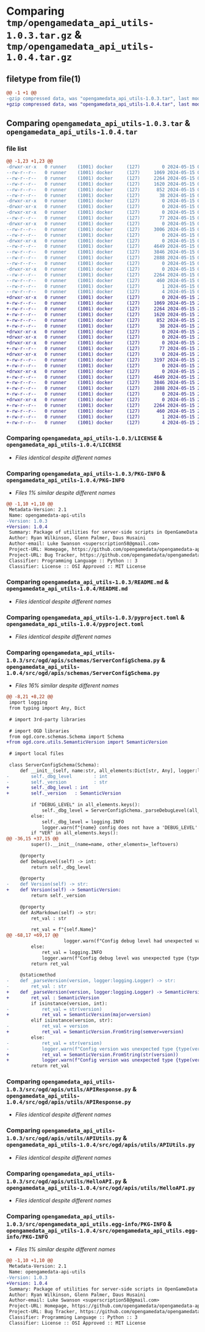 # Comparing `tmp/opengamedata_api_utils-1.0.3.tar.gz` & `tmp/opengamedata_api_utils-1.0.4.tar.gz`

## filetype from file(1)

```diff
@@ -1 +1 @@
-gzip compressed data, was "opengamedata_api_utils-1.0.3.tar", last modified: Wed May 15 00:13:03 2024, max compression
+gzip compressed data, was "opengamedata_api_utils-1.0.4.tar", last modified: Wed May 15 21:35:51 2024, max compression
```

## Comparing `opengamedata_api_utils-1.0.3.tar` & `opengamedata_api_utils-1.0.4.tar`

### file list

```diff
@@ -1,23 +1,23 @@
-drwxr-xr-x   0 runner    (1001) docker     (127)        0 2024-05-15 00:13:03.746476 opengamedata_api_utils-1.0.3/
--rw-r--r--   0 runner    (1001) docker     (127)     1069 2024-05-15 00:12:48.000000 opengamedata_api_utils-1.0.3/LICENSE
--rw-r--r--   0 runner    (1001) docker     (127)     2264 2024-05-15 00:13:03.746476 opengamedata_api_utils-1.0.3/PKG-INFO
--rw-r--r--   0 runner    (1001) docker     (127)     1620 2024-05-15 00:12:48.000000 opengamedata_api_utils-1.0.3/README.md
--rw-r--r--   0 runner    (1001) docker     (127)      852 2024-05-15 00:12:48.000000 opengamedata_api_utils-1.0.3/pyproject.toml
--rw-r--r--   0 runner    (1001) docker     (127)       38 2024-05-15 00:13:03.746476 opengamedata_api_utils-1.0.3/setup.cfg
-drwxr-xr-x   0 runner    (1001) docker     (127)        0 2024-05-15 00:13:03.742476 opengamedata_api_utils-1.0.3/src/
-drwxr-xr-x   0 runner    (1001) docker     (127)        0 2024-05-15 00:13:03.742476 opengamedata_api_utils-1.0.3/src/ogd/
-drwxr-xr-x   0 runner    (1001) docker     (127)        0 2024-05-15 00:13:03.742476 opengamedata_api_utils-1.0.3/src/ogd/apis/
--rw-r--r--   0 runner    (1001) docker     (127)       77 2024-05-15 00:12:48.000000 opengamedata_api_utils-1.0.3/src/ogd/apis/__init__.py
-drwxr-xr-x   0 runner    (1001) docker     (127)        0 2024-05-15 00:13:03.742476 opengamedata_api_utils-1.0.3/src/ogd/apis/schemas/
--rw-r--r--   0 runner    (1001) docker     (127)     3006 2024-05-15 00:12:48.000000 opengamedata_api_utils-1.0.3/src/ogd/apis/schemas/ServerConfigSchema.py
--rw-r--r--   0 runner    (1001) docker     (127)        0 2024-05-15 00:12:48.000000 opengamedata_api_utils-1.0.3/src/ogd/apis/schemas/__init__.py
-drwxr-xr-x   0 runner    (1001) docker     (127)        0 2024-05-15 00:13:03.746476 opengamedata_api_utils-1.0.3/src/ogd/apis/utils/
--rw-r--r--   0 runner    (1001) docker     (127)     4649 2024-05-15 00:12:48.000000 opengamedata_api_utils-1.0.3/src/ogd/apis/utils/APIResponse.py
--rw-r--r--   0 runner    (1001) docker     (127)     3846 2024-05-15 00:12:48.000000 opengamedata_api_utils-1.0.3/src/ogd/apis/utils/APIUtils.py
--rw-r--r--   0 runner    (1001) docker     (127)     2888 2024-05-15 00:12:48.000000 opengamedata_api_utils-1.0.3/src/ogd/apis/utils/HelloAPI.py
--rw-r--r--   0 runner    (1001) docker     (127)        0 2024-05-15 00:12:48.000000 opengamedata_api_utils-1.0.3/src/ogd/apis/utils/__init__.py
-drwxr-xr-x   0 runner    (1001) docker     (127)        0 2024-05-15 00:13:03.746476 opengamedata_api_utils-1.0.3/src/opengamedata_api_utils.egg-info/
--rw-r--r--   0 runner    (1001) docker     (127)     2264 2024-05-15 00:13:03.000000 opengamedata_api_utils-1.0.3/src/opengamedata_api_utils.egg-info/PKG-INFO
--rw-r--r--   0 runner    (1001) docker     (127)      460 2024-05-15 00:13:03.000000 opengamedata_api_utils-1.0.3/src/opengamedata_api_utils.egg-info/SOURCES.txt
--rw-r--r--   0 runner    (1001) docker     (127)        1 2024-05-15 00:13:03.000000 opengamedata_api_utils-1.0.3/src/opengamedata_api_utils.egg-info/dependency_links.txt
--rw-r--r--   0 runner    (1001) docker     (127)        4 2024-05-15 00:13:03.000000 opengamedata_api_utils-1.0.3/src/opengamedata_api_utils.egg-info/top_level.txt
+drwxr-xr-x   0 runner    (1001) docker     (127)        0 2024-05-15 21:35:51.473625 opengamedata_api_utils-1.0.4/
+-rw-r--r--   0 runner    (1001) docker     (127)     1069 2024-05-15 21:35:38.000000 opengamedata_api_utils-1.0.4/LICENSE
+-rw-r--r--   0 runner    (1001) docker     (127)     2264 2024-05-15 21:35:51.473625 opengamedata_api_utils-1.0.4/PKG-INFO
+-rw-r--r--   0 runner    (1001) docker     (127)     1620 2024-05-15 21:35:38.000000 opengamedata_api_utils-1.0.4/README.md
+-rw-r--r--   0 runner    (1001) docker     (127)      852 2024-05-15 21:35:38.000000 opengamedata_api_utils-1.0.4/pyproject.toml
+-rw-r--r--   0 runner    (1001) docker     (127)       38 2024-05-15 21:35:51.473625 opengamedata_api_utils-1.0.4/setup.cfg
+drwxr-xr-x   0 runner    (1001) docker     (127)        0 2024-05-15 21:35:51.469625 opengamedata_api_utils-1.0.4/src/
+drwxr-xr-x   0 runner    (1001) docker     (127)        0 2024-05-15 21:35:51.469625 opengamedata_api_utils-1.0.4/src/ogd/
+drwxr-xr-x   0 runner    (1001) docker     (127)        0 2024-05-15 21:35:51.469625 opengamedata_api_utils-1.0.4/src/ogd/apis/
+-rw-r--r--   0 runner    (1001) docker     (127)       77 2024-05-15 21:35:38.000000 opengamedata_api_utils-1.0.4/src/ogd/apis/__init__.py
+drwxr-xr-x   0 runner    (1001) docker     (127)        0 2024-05-15 21:35:51.469625 opengamedata_api_utils-1.0.4/src/ogd/apis/schemas/
+-rw-r--r--   0 runner    (1001) docker     (127)     3197 2024-05-15 21:35:38.000000 opengamedata_api_utils-1.0.4/src/ogd/apis/schemas/ServerConfigSchema.py
+-rw-r--r--   0 runner    (1001) docker     (127)        0 2024-05-15 21:35:38.000000 opengamedata_api_utils-1.0.4/src/ogd/apis/schemas/__init__.py
+drwxr-xr-x   0 runner    (1001) docker     (127)        0 2024-05-15 21:35:51.469625 opengamedata_api_utils-1.0.4/src/ogd/apis/utils/
+-rw-r--r--   0 runner    (1001) docker     (127)     4649 2024-05-15 21:35:38.000000 opengamedata_api_utils-1.0.4/src/ogd/apis/utils/APIResponse.py
+-rw-r--r--   0 runner    (1001) docker     (127)     3846 2024-05-15 21:35:38.000000 opengamedata_api_utils-1.0.4/src/ogd/apis/utils/APIUtils.py
+-rw-r--r--   0 runner    (1001) docker     (127)     2888 2024-05-15 21:35:38.000000 opengamedata_api_utils-1.0.4/src/ogd/apis/utils/HelloAPI.py
+-rw-r--r--   0 runner    (1001) docker     (127)        0 2024-05-15 21:35:38.000000 opengamedata_api_utils-1.0.4/src/ogd/apis/utils/__init__.py
+drwxr-xr-x   0 runner    (1001) docker     (127)        0 2024-05-15 21:35:51.473625 opengamedata_api_utils-1.0.4/src/opengamedata_api_utils.egg-info/
+-rw-r--r--   0 runner    (1001) docker     (127)     2264 2024-05-15 21:35:51.000000 opengamedata_api_utils-1.0.4/src/opengamedata_api_utils.egg-info/PKG-INFO
+-rw-r--r--   0 runner    (1001) docker     (127)      460 2024-05-15 21:35:51.000000 opengamedata_api_utils-1.0.4/src/opengamedata_api_utils.egg-info/SOURCES.txt
+-rw-r--r--   0 runner    (1001) docker     (127)        1 2024-05-15 21:35:51.000000 opengamedata_api_utils-1.0.4/src/opengamedata_api_utils.egg-info/dependency_links.txt
+-rw-r--r--   0 runner    (1001) docker     (127)        4 2024-05-15 21:35:51.000000 opengamedata_api_utils-1.0.4/src/opengamedata_api_utils.egg-info/top_level.txt
```

### Comparing `opengamedata_api_utils-1.0.3/LICENSE` & `opengamedata_api_utils-1.0.4/LICENSE`

 * *Files identical despite different names*

### Comparing `opengamedata_api_utils-1.0.3/PKG-INFO` & `opengamedata_api_utils-1.0.4/PKG-INFO`

 * *Files 1% similar despite different names*

```diff
@@ -1,10 +1,10 @@
 Metadata-Version: 2.1
 Name: opengamedata-api-utils
-Version: 1.0.3
+Version: 1.0.4
 Summary: Package of utilities for server-side scripts in OpenGameData.
 Author: Ryan Wilkinson, Glenn Palmer, Daus Husaini
 Author-email: Luke Swanson <superscription58@gmail.com>
 Project-URL: Homepage, https://github.com/opengamedata/opengamedata-api-utils
 Project-URL: Bug Tracker, https://github.com/opengamedata/opengamedata-api-utils/issues
 Classifier: Programming Language :: Python :: 3
 Classifier: License :: OSI Approved :: MIT License
```

### Comparing `opengamedata_api_utils-1.0.3/README.md` & `opengamedata_api_utils-1.0.4/README.md`

 * *Files identical despite different names*

### Comparing `opengamedata_api_utils-1.0.3/pyproject.toml` & `opengamedata_api_utils-1.0.4/pyproject.toml`

 * *Files identical despite different names*

### Comparing `opengamedata_api_utils-1.0.3/src/ogd/apis/schemas/ServerConfigSchema.py` & `opengamedata_api_utils-1.0.4/src/ogd/apis/schemas/ServerConfigSchema.py`

 * *Files 16% similar despite different names*

```diff
@@ -8,21 +8,22 @@
 import logging
 from typing import Any, Dict
 
 # import 3rd-party libraries
 
 # import OGD libraries
 from ogd.core.schemas.Schema import Schema
+from ogd.core.utils.SemanticVersion import SemanticVersion
 
 # import local files
 
 class ServerConfigSchema(Schema):
     def __init__(self, name:str, all_elements:Dict[str, Any], logger:logging.Logger):
-        self._dbg_level        : int
-        self._version          : str
+        self._dbg_level : int
+        self._version   : SemanticVersion
 
         if "DEBUG_LEVEL" in all_elements.keys():
             self._dbg_level = ServerConfigSchema._parseDebugLevel(all_elements["DEBUG_LEVEL"], logger=logger)
         else:
             self._dbg_level = logging.INFO
             logger.warn(f"{name} config does not have a 'DEBUG_LEVEL' element; defaulting to dbg_level={self._dbg_level}", logging.WARN)
         if "VER" in all_elements.keys():
@@ -36,15 +37,15 @@
         super().__init__(name=name, other_elements=_leftovers)
 
     @property
     def DebugLevel(self) -> int:
         return self._dbg_level
 
     @property
-    def Version(self) -> str:
+    def Version(self) -> SemanticVersion:
         return self._version
 
     @property
     def AsMarkdown(self) -> str:
         ret_val : str
 
         ret_val = f"{self.Name}"
@@ -68,17 +69,17 @@
                     logger.warn(f"Config debug level had unexpected value {level}, defaulting to logging.INFO.", logging.WARN)
         else:
             ret_val = logging.INFO
             logger.warn(f"Config debug level was unexpected type {type(level)}, defaulting to logging.INFO.", logging.WARN)
         return ret_val
 
     @staticmethod
-    def _parseVersion(version, logger:logging.Logger) -> str:
-        ret_val : str
+    def _parseVersion(version, logger:logging.Logger) -> SemanticVersion:
+        ret_val : SemanticVersion
         if isinstance(version, int):
-            ret_val = str(version)
+            ret_val = SemanticVersion(major=version)
         elif isinstance(version, str):
-            ret_val = version
+            ret_val = SemanticVersion.FromString(semver=version)
         else:
-            ret_val = str(version)
-            logger.warn(f"Config version was unexpected type {type(version)}, defaulting to str(version)={ret_val}.", logging.WARN)
+            ret_val = SemanticVersion.FromString(str(version))
+            logger.warn(f"Config version was unexpected type {type(version)}, defaulting to SemanticVersion(str(version))={ret_val}.", logging.WARN)
         return ret_val
```

### Comparing `opengamedata_api_utils-1.0.3/src/ogd/apis/utils/APIResponse.py` & `opengamedata_api_utils-1.0.4/src/ogd/apis/utils/APIResponse.py`

 * *Files identical despite different names*

### Comparing `opengamedata_api_utils-1.0.3/src/ogd/apis/utils/APIUtils.py` & `opengamedata_api_utils-1.0.4/src/ogd/apis/utils/APIUtils.py`

 * *Files identical despite different names*

### Comparing `opengamedata_api_utils-1.0.3/src/ogd/apis/utils/HelloAPI.py` & `opengamedata_api_utils-1.0.4/src/ogd/apis/utils/HelloAPI.py`

 * *Files identical despite different names*

### Comparing `opengamedata_api_utils-1.0.3/src/opengamedata_api_utils.egg-info/PKG-INFO` & `opengamedata_api_utils-1.0.4/src/opengamedata_api_utils.egg-info/PKG-INFO`

 * *Files 1% similar despite different names*

```diff
@@ -1,10 +1,10 @@
 Metadata-Version: 2.1
 Name: opengamedata-api-utils
-Version: 1.0.3
+Version: 1.0.4
 Summary: Package of utilities for server-side scripts in OpenGameData.
 Author: Ryan Wilkinson, Glenn Palmer, Daus Husaini
 Author-email: Luke Swanson <superscription58@gmail.com>
 Project-URL: Homepage, https://github.com/opengamedata/opengamedata-api-utils
 Project-URL: Bug Tracker, https://github.com/opengamedata/opengamedata-api-utils/issues
 Classifier: Programming Language :: Python :: 3
 Classifier: License :: OSI Approved :: MIT License
```

